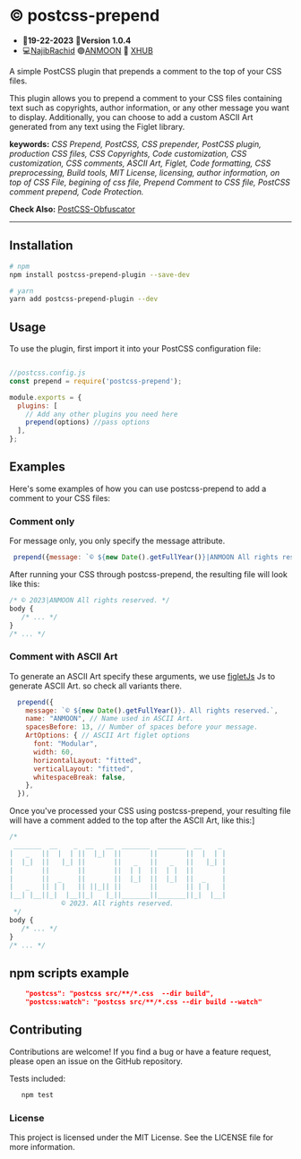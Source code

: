 # :copyright:	postcss-prepend
 - :date:**19-22-2023** :pushpin:**Version 1.0.4**
 - :computer:<a href="https://github.com/n4j1Br4ch1D" target="_blank" title="NajibRachid: Agile full-stack developer">NajibRachid</a> :purple_circle:<a href="https://anmoonweb.com/?ref=postcss-prepend" target="_blank" title="ANMOON: Right talents at the right place ">ANMOON</a> :office:	<a href="https://x-hub.io/?ref=anmoon-postcss-prepend" target="_blank" title="XHUB: For Developers By Developers">XHUB</a>

A simple PostCSS plugin that prepends a comment to the top of your CSS files.

This plugin allows you to prepend a comment to your CSS files containing text such as copyrights, author information, or any other message you want to display. Additionally, you can choose to add a custom ASCII Art generated from any text using the Figlet library.

**keywords:** *CSS Prepend, PostCSS, CSS prepender, PostCSS plugin, production CSS files, CSS Copyrights, Code customization, CSS customization, CSS comments, ASCII Art, Figlet, Code formatting, CSS preprocessing, Build tools, MIT License, licensing, author information, on top of CSS File, begining of css file, Prepend Comment to CSS file, PostCSS comment prepend, Code Protection.*

**Check Also:** <a href="https://github.com/n4j1Br4ch1D/postcss-obfuscator" target="_blank" title="postcss-obfuscator: HTML/CSS Obfuscation Compiling">PostCSS-Obfuscator</a>

---

## Installation

```sh
# npm
npm install postcss-prepend-plugin --save-dev
```
```sh
# yarn
yarn add postcss-prepend-plugin --dev
```

## Usage

To use the plugin, first import it into your PostCSS configuration file:


```js

//postcss.config.js
const prepend = require('postcss-prepend');

module.exports = {
  plugins: [
    // Add any other plugins you need here
    prepend(options) //pass options
  ],
};

```
## Examples
Here's some examples of how you can use postcss-prepend to add a comment to your CSS files:

### Comment only
For message only,  you only specify the message attribute.

```js
 prepend({message: `© ${new Date().getFullYear()}|ANMOON All rights reserved.`});
```
After running your CSS through postcss-prepend, the resulting file will look like this:
```css
/* © 2023|ANMOON All rights reserved. */
body {
   /* ... */
}
/* ... */
```

### Comment with ASCII Art
To generate an ASCII Art specify these arguments, we use <a href="https://github.com/patorjk/figlet.js" target="_blank" title="figletJs">figletJs</a> Js to generate ASCII Art. so check all variants there.

```js
  prepend({
    message: `© ${new Date().getFullYear()}. All rights reserved.`,
    name: "ANMOON", // Name used in ASCII Art.
    spacesBefore: 13, // Number of spaces before your message.
    ArtOptions: { // ASCII Art figlet options 
      font: "Modular",
      width: 60,
      horizontalLayout: "fitted",
      verticalLayout: "fitted",
      whitespaceBreak: false,
    },
  }),

```
Once you've processed your CSS using postcss-prepend, your resulting file will have a comment added to the top after the ASCII Art, like this:]

```css
/* 
 _______  __    _  __   __  _______  _______  __    _ 
|   _   ||  |  | ||  |_|  ||       ||       ||  |  | |
|  |_|  ||   |_| ||       ||   _   ||   _   ||   |_| |
|       ||       ||       ||  | |  ||  | |  ||       |
|       ||  _    ||       ||  |_|  ||  |_|  ||  _    |
|   _   || | |   || ||_|| ||       ||       || | |   |
|__| |__||_|  |__||_|   |_||_______||_______||_|  |__|
             © 2023. All rights reserved.
 */
body {
   /* ... */
}
/* ... */
```
## npm scripts example
```json
    "postcss": "postcss src/**/*.css  --dir build",
    "postcss:watch": "postcss src/**/*.css --dir build --watch"
```

## Contributing
Contributions are welcome! If you find a bug or have a feature request, please open an issue on the GitHub repository.

Tests included:
```sh
   npm test
```

### License
This project is licensed under the MIT License. See the LICENSE file for more information.